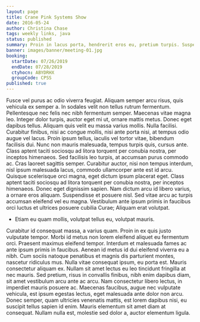 ```yaml
---
layout: page
title: Crane Pink Systems Show
date: 2016-05-24
author: Christina Chase
tags: weekly links, java
status: published
summary: Proin in lacus porta, hendrerit eros eu, pretium turpis. Suspendisse.
banner: images/banner/meeting-01.jpg
booking:
  startDate: 07/26/2019
  endDate: 07/28/2019
  ctyhocn: ABYDRHX
  groupCode: CPSS
published: true
---
```

Fusce vel purus ac odio viverra feugiat. Aliquam semper arcu risus, quis vehicula ex semper a. In sodales velit non tellus rutrum fermentum. Pellentesque nec felis nec nibh fermentum semper. Maecenas vitae magna leo. Integer dolor turpis, auctor eget mi ut, ornare mattis metus. Donec eget dapibus tellus. Aliquam quis velit eu massa varius mollis. Nulla facilisi. Curabitur finibus, nisi ac congue mollis, nisi ante porta nisi, at tempus odio augue vel lacus. Proin ipsum tellus, iaculis vel tortor vitae, bibendum facilisis dui.
Nunc non mauris malesuada, tempus turpis quis, cursus ante. Class aptent taciti sociosqu ad litora torquent per conubia nostra, per inceptos himenaeos. Sed facilisis leo turpis, at accumsan purus commodo ac. Cras laoreet sagittis semper. Curabitur auctor, nisi non tempus interdum, nisl ipsum malesuada lacus, commodo ullamcorper ante est id arcu. Quisque scelerisque orci magna, eget dictum ipsum placerat eget. Class aptent taciti sociosqu ad litora torquent per conubia nostra, per inceptos himenaeos. Donec eget dignissim sapien. Nam dictum arcu id libero varius, a ornare eros aliquam. Suspendisse et posuere nisl. Sed vitae arcu ac turpis accumsan eleifend vel eu magna. Vestibulum ante ipsum primis in faucibus orci luctus et ultrices posuere cubilia Curae; Aliquam erat volutpat.

* Etiam eu quam mollis, volutpat tellus eu, volutpat mauris.

Curabitur id consequat massa, a varius quam. Proin in ex quis justo vulputate tempor. Morbi id metus non lorem eleifend aliquet eu fermentum orci. Praesent maximus eleifend tempor. Interdum et malesuada fames ac ante ipsum primis in faucibus. Aenean id metus id dui eleifend viverra eu a nibh. Cum sociis natoque penatibus et magnis dis parturient montes, nascetur ridiculus mus. Nulla vitae consequat ipsum, eu porta est. Mauris consectetur aliquam ex.
Nullam sit amet lectus eu leo tincidunt fringilla at nec mauris. Sed pretium, risus in convallis finibus, nibh enim dapibus diam, sit amet vestibulum arcu ante ac arcu. Nam consectetur libero lectus, in imperdiet mauris posuere ac. Maecenas faucibus, augue nec vulputate vehicula, est ipsum egestas lectus, eget malesuada ante dolor non arcu. Donec semper, quam ultricies venenatis mattis, est lorem dapibus nisi, eu suscipit tellus sapien id enim. Mauris elementum sit amet diam at consequat. Nullam nulla est, molestie sed dolor a, auctor elementum ligula.
